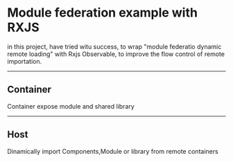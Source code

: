 # Module federation example with RXJS

in this project, have tried witu success, to wrap "module federatio dynamic remote loading" with Rxjs Observable, to improve the flow control of remote importation.

---

## Container

Container expose module and shared library

---

## Host

Dinamically import Components,Module or library from remote containers

